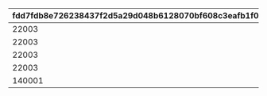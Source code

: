 |fdd7fdb8e726238437f2d5a29d048b6128070bf608c3eafb1f01d85a3ff94748|0475edc5bf53a5035f81de0aed569a76502d365aa5b1be987b2b541b5431c0ca|f74743b9393cc4a3ed984aa8e4ebad5e7024cfcf2a43a3a28297d3cccfa68469|1448807ad9ae146cf5c21b8bff1d7ad59f15eecb76174e2f47b7b29c59e11570|edac2f26bf0e1bbc4d2c9d37736c84ce6e68bb6f591c3aacce7469e2be07eae5|333da9feac756926f971d2423b66807a81b9982b5cf6c0a7d7912f638c5a336d|214965955dc07acf6eb6d591474629f86255e7d411006c1d8f41f287ad5035f2|c11388dd49a39db23b413bb03c76575769b48674923f60e1043500934bb3a7cf|62efad708ed2aae46066e3f012518eaaf8300a5bc169bf2f5df93cce0a5a48e1|1c2b93ffe70885c7cd2bb771b4b1229325c672f55f1ff7063372fe63d4646466|209805142545fb40f34e93ea924a95c93998ab1039518436ed11621c80d0f2a5|bead541b7c06f43dedddacbec206527bd373f19fa0939b8b3acf36b794b1b280|
| --- | --- | --- | --- | --- | --- | --- | --- | --- | --- | --- | --- |
|22003|50003|10011|1|0|23001|20003|804100101|0|94002|1|1001|
|22003|50003|10021|1|1|23001|91002|804100201|1|94002|4|1002|
|22003|50003|10031|1|1|23001|91002|804100301|4|94002|7|1003|
|22003|50003|10040|0|1|23001|91002|0|7|94002|10|1004|
|140001|21953|10050|0|0|25021|4104402|0|10|91002|11|1005|